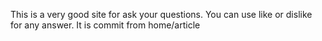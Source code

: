This is a very good site for ask your questions.
You can use like or dislike for any answer.
It is commit from home/article
